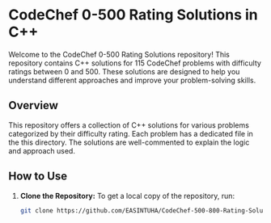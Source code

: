 # CodeChef 0-500 Rating Solutions in C++

Welcome to the CodeChef 0-500 Rating Solutions repository! This repository contains C++ solutions for 115 CodeChef problems with difficulty ratings between 0 and 500. These solutions are designed to help you understand different approaches and improve your problem-solving skills.

## Overview

This repository offers a collection of C++ solutions for various problems categorized by their difficulty rating. Each problem has a dedicated file in the this directory. The solutions are well-commented to explain the logic and approach used.


## How to Use

1. **Clone the Repository:**
   To get a local copy of the repository, run:
   ```bash
   git clone https://github.com/EASINTUHA/CodeChef-500-800-Rating-Solutions-in-cpp-c-.git